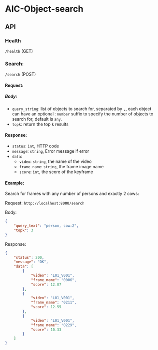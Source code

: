 # AIC-Object-search

## API

### Health
`/health` (GET)

### Search:
`/search` (POST)

#### Request:

##### Body:
- `query_string`: list of objects to search for, separated by `,`, each object can have an optional `:number` suffix to specify the number of objects to search for, default is `any`.
- `topk`: return the top `k` results

#### Response:
- `status`: `int`, HTTP code
- `message`: `string`, Error message if error
- `data`: 
    - `video`: `string`, the name of the video
    - `frame_name`: `string`, the frame image name
    - `score`: `int`, the score of the keyframe

#### Example: 
Search for frames with any number of persons and exactly 2 cows:

Request: `http://localhost:8000/search`

Body: 
```json
{
    "query_text": "person, cow:2",
    "topk": 3
}   
```
Response: 
```json
{
    "status": 200,
    "message": "OK",
    "data": [
        {
            "video": "L01_V001",
            "frame_name": "0006",
            "score": 12.87
        },
        {
            "video": "L01_V001",
            "frame_name": "0211",
            "score": 12.55
        },
        {
            "video": "L01_V001",
            "frame_name": "0229",
            "score": 10.33
        }
    ]
}
```
